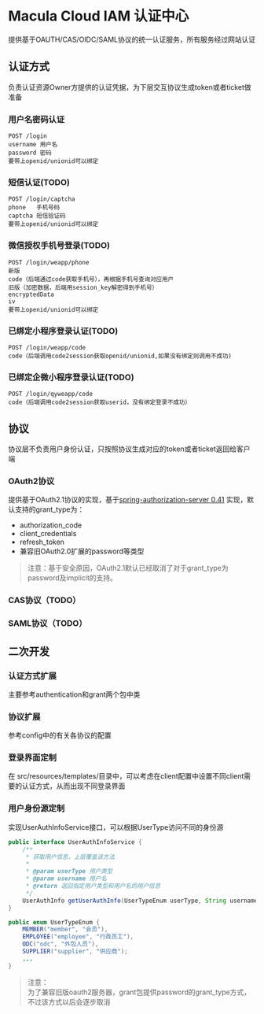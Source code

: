 # Macula Cloud IAM 认证中心

提供基于OAUTH/CAS/OIDC/SAML协议的统一认证服务，所有服务经过网站认证

## 认证方式

负责认证资源Owner方提供的认证凭据，为下层交互协议生成token或者ticket做准备

### 用户名密码认证

```
POST /login
username 用户名
password 密码
要带上openid/unionid可以绑定
```

### 短信认证(TODO)

```
POST /login/captcha
phone   手机号码
captcha 短信验证码
要带上openid/unionid可以绑定
```

### 微信授权手机号登录(TODO)

```
POST /login/weapp/phone
新版
code（后端通过code获取手机号），再根据手机号查询对应用户
旧版（加密数据，后端用session_key解密得到手机号）
encryptedData
iv
要带上openid/unionid可以绑定
```

### 已绑定小程序登录认证(TODO)

```
POST /login/weapp/code
code（后端调用code2session获取openid/unionid,如果没有绑定则调用不成功)

```

### 已绑定企微小程序登录认证(TODO)

```
POST /login/qyweapp/code
code（后端调用code2session获取userid，没有绑定登录不成功）
```

###  

## 协议

协议层不负责用户身份认证，只按照协议生成对应的token或者ticket返回给客户端

### OAuth2协议

提供基于OAuth2.1协议的实现，基于[spring-authorization-server 0.41](https://github.com/spring-projects/spring-authorization-server/tree/0.4.x)
实现，默认支持的grant_type为：

- authorization_code
- client_credentials
- refresh_token
- 兼容旧OAuth2.0扩展的password等类型

> 注意：基于安全原因，OAuth2.1默认已经取消了对于grant_type为password及implicit的支持。

### CAS协议（TODO）

### SAML协议（TODO）

## 二次开发

### 认证方式扩展

主要参考authentication和grant两个包中类

### 协议扩展

参考config中的有关各协议的配置

### 登录界面定制

在 src/resources/templates/目录中，可以考虑在client配置中设置不同client需要的认证方式，从而出现不同登录界面

### 用户身份源定制

实现UserAuthInfoService接口，可以根据UserType访问不同的身份源

```java
public interface UserAuthInfoService {
    /**
     * 获取用户信息，上层覆盖该方法
     *
     * @param userType 用户类型
     * @param username 用户名
     * @return 返回指定用户类型和用户名的用户信息
     */
    UserAuthInfo getUserAuthInfo(UserTypeEnum userType, String username);
}

public enum UserTypeEnum {
    MEMBER("member", "会员"), 
    EMPLOYEE("employee", "行政员工"), 
    ODC("odc", "外包人员"), 
    SUPPLIER("supplier", "供应商");
    ...
}
```

> 注意：<br/>
> 为了兼容旧版oauth2服务器，grant包提供password的grant_type方式，不过该方式以后会逐步取消